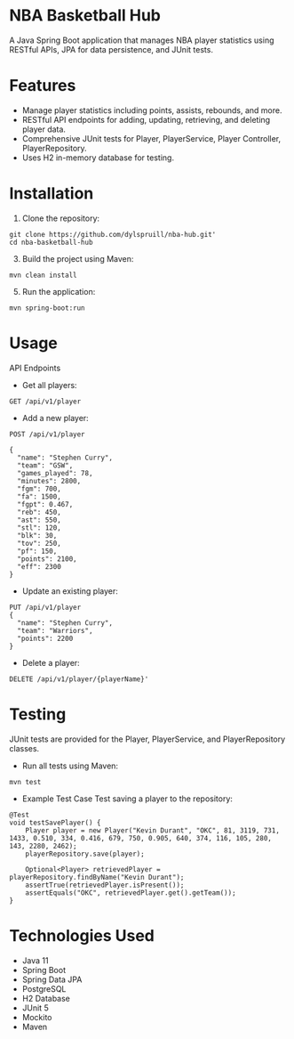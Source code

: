 # NBA Basketball Hub
A Java Spring Boot application that manages NBA player statistics using RESTful APIs, JPA for data persistence, and  JUnit tests.

# Features

* Manage player statistics including points, assists, rebounds, and more.
* RESTful API endpoints for adding, updating, retrieving, and deleting player data.
* Comprehensive JUnit tests for Player, PlayerService, Player Controller, PlayerRepository.
* Uses H2 in-memory database for testing.
  
# Installation

1. Clone the repository:
```
git clone https://github.com/dylspruill/nba-hub.git'
cd nba-basketball-hub
```

3. Build the project using Maven:
```
mvn clean install
```

5. Run the application:
```
mvn spring-boot:run
```

# Usage
API Endpoints

* Get all players:
```
GET /api/v1/player
```
* Add a new player:
```
POST /api/v1/player

{
  "name": "Stephen Curry",
  "team": "GSW",
  "games_played": 78,
  "minutes": 2800,
  "fgm": 700,
  "fa": 1500,
  "fgpt": 0.467,
  "reb": 450,
  "ast": 550,
  "stl": 120,
  "blk": 30,
  "tov": 250,
  "pf": 150,
  "points": 2100,
  "eff": 2300
}
```
* Update an existing player:
```
PUT /api/v1/player
{
  "name": "Stephen Curry",
  "team": "Warriors",
  "points": 2200
}
```
* Delete a player:
```
DELETE /api/v1/player/{playerName}'
```

# Testing
JUnit tests are provided for the Player, PlayerService, and PlayerRepository classes.
  
* Run all tests using Maven:
```
mvn test
```

* Example Test Case
Test saving a player to the repository:
```
@Test
void testSavePlayer() {
    Player player = new Player("Kevin Durant", "OKC", 81, 3119, 731, 1433, 0.510, 334, 0.416, 679, 750, 0.905, 640, 374, 116, 105, 280, 143, 2280, 2462);
    playerRepository.save(player);
  
    Optional<Player> retrievedPlayer = playerRepository.findByName("Kevin Durant");
    assertTrue(retrievedPlayer.isPresent());
    assertEquals("OKC", retrievedPlayer.get().getTeam());
}
```

# Technologies Used

* Java 11
* Spring Boot
* Spring Data JPA
* PostgreSQL
* H2 Database
* JUnit 5
* Mockito
* Maven
